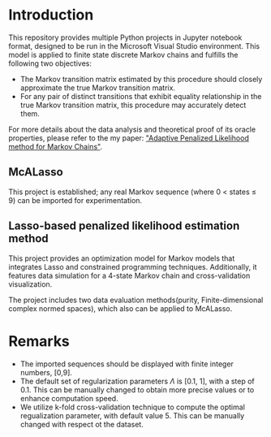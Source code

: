 # Introduction
This repository provides multiple Python projects in Jupyter notebook format, designed to be run in the Microsoft Visual Studio environment. This model is applied to finite state discrete Markov chains and fulfills the following two objectives:

- The Markov transition matrix estimated by this procedure should closely approximate the true Markov transition matrix.
- For any pair of distinct transitions that exhibit equality relationship in the true Markov transition matrix, this procedure may accurately detect them.

For more details about the data analysis and theoretical proof of its oracle properties, please refer to the my paper: ["Adaptive Penalized Likelihood method for Markov Chains"](https://arxiv.org/abs/2406.00322).

## McALasso
This project is established; any real Markov sequence (where  0 < states ≤ 9) can be imported for experimentation.

## Lasso-based penalized likelihood estimation method
This project provides an optimization model for Markov models that integrates Lasso and constrained programming techniques. Additionally, it features data simulation for a 4-state Markov chain and cross-validation visualization. 

The project includes two data evaluation methods(purity, Finite-dimensional complex normed spaces), which also can be applied to McALasso.



# Remarks
- The imported sequences should be displayed with finite integer numbers, \[0,9\].
- The default set of regularization parameters $\Lambda$ is \[0.1, 1\], with a step of 0.1. This can be manually changed to obtain more precise values or to enhance computation speed.
- We utilize k-fold cross-validation technique to compute the optimal regualization parameter, with default value 5. This can be manually changed with respect ot the dataset.

